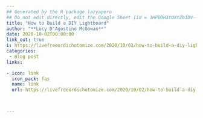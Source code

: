 ```yaml
---
## Generated by the R package lazyapero
## Do not edit directly, edit the Google Sheet [id = 1HPQDH3tOXtZb1DV--8wR9CKAzUz5aywWc2vM3OQ5SrU]
title: "How to Build a DIY Lightboard"
author: "**Lucy D'Agostino McGowan**"
date: 2020-10-02T00:00:00
link_out: true
i: https://livefreeordichotomize.com/2020/10/02/how-to-build-a-diy-lightboard/
categories:
 - Blog post
links:

- icon: link
  icon_pack: fas
  name: link
  url: https://livefreeordichotomize.com/2020/10/02/how-to-build-a-diy-lightboard/



---
```




